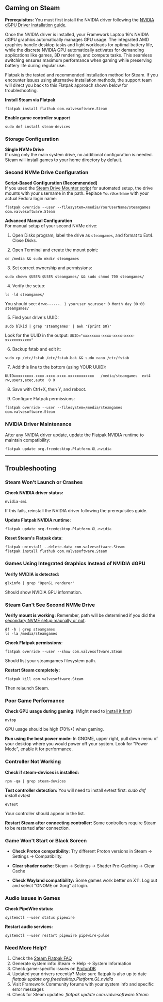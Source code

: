 ## Gaming on Steam

**Prerequisites:** You must first install the NVIDIA driver following the [NVIDIA dGPU Driver Installation guide](https://github.com/FrameworkComputer/linux-docs/blob/main/framework16/AI-300/nvidia-driver-install-Fedora.md#nvidia-dgpu-driver-installation-for-fedora).

Once the NVIDIA driver is installed, your Framework Laptop 16's NVIDIA dGPU graphics automatically manages GPU usage. The integrated AMD graphics handle desktop tasks and light workloads for optimal battery life, while the discrete NVIDIA GPU automatically activates for demanding applications like games, 3D rendering, and compute tasks. This seamless switching ensures maximum performance when gaming while preserving battery life during regular use.

Flatpak is the tested and recommended installation method for Steam. If you encounter issues using alternative installation methods, the support team will direct you back to this Flatpak approach shown below for troubleshooting.


**Install Steam via Flatpak**
```
flatpak install flathub com.valvesoftware.Steam
```

**Enable game controller support**
```
sudo dnf install steam-devices
```

### Storage Configuration

**Single NVMe Drive**  
If using only the main system drive, no additional configuration is needed. Steam will install games to your home directory by default.

### Second NVMe Drive Configuration

**Script-Based Configuration (Recommended)**  
If you used the [Steam Drive Mounter script](https://github.com/FrameworkComputer/steam-drive-mounter/blob/main/README.md#steam-drive-mounter) for automated setup, the drive mounts with your username in the path. Replace `YourUserName` with your actual Fedora login name:
```
flatpak override --user --filesystem=/media/YourUserName/steamgames com.valvesoftware.Steam
```

**Advanced Manual Configuration**  
For manual setup of your second NVMe drive:

1. Open Disks program, label the drive as `steamgames`, and format to Ext4. Close Disks.

2. Open Terminal and create the mount point:
```
cd /media && sudo mkdir steamgames
```

3. Set correct ownership and permissions:
```
sudo chown $USER:$USER steamgames/ && sudo chmod 700 steamgames/
```

4. Verify the setup:
```
ls -ld steamgames/
```
You should see: `drwx------. 1 youruser youruser 0 Month day 00:00 steamgames/`

5. Find your drive's UUID:
```
sudo blkid | grep 'steamgames' | awk '{print $0}'
```
Look for the UUID in the output: `UUID="xxxxxxxx-xxxx-xxxx-xxxx-xxxxxxxxxxxx"`

6. Backup fstab and edit it:
```
sudo cp /etc/fstab /etc/fstab.bak && sudo nano /etc/fstab
```

7. Add this line to the bottom (using YOUR UUID):
```
UUID=xxxxxxxx-xxxx-xxxx-xxxx-xxxxxxxxxxxx   /media/steamgames  ext4  rw,users,exec,auto  0 0
```

8. Save with Ctrl+X, then Y, and reboot.

9. Configure Flatpak permissions:
```
flatpak override --user --filesystem=/media/steamgames com.valvesoftware.Steam
```

### NVIDIA Driver Maintenance

After any NVIDIA driver update, update the Flatpak NVIDIA runtime to maintain compatibility:

```
flatpak update org.freedesktop.Platform.GL.nvidia
```

-----------

## Troubleshooting

### Steam Won't Launch or Crashes
**Check NVIDIA driver status:**
```
nvidia-smi
```
If this fails, reinstall the NVIDIA driver following the prerequisites guide.

**Update Flatpak NVIDIA runtime:**
```
flatpak update org.freedesktop.Platform.GL.nvidia
```

**Reset Steam's Flatpak data:**
```
flatpak uninstall --delete-data com.valvesoftware.Steam
flatpak install flathub com.valvesoftware.Steam
```

### Games Using Integrated Graphics Instead of NVIDIA dGPU
**Verify NVIDIA is detected:**
```
glxinfo | grep "OpenGL renderer"
```
Should show NVIDIA GPU information.

### Steam Can't See Second NVMe Drive
**Verify mount is working:** 
Remember, path will be determined if you did the [secondary NVME setup maunally or not](#second-nvme-drive-configuration).
```
df -h | grep steamgames
ls -la /media/steamgames
```

**Check Flatpak permissions:**
```
flatpak override --user --show com.valvesoftware.Steam
```
Should list your steamgames filesystem path.

**Restart Steam completely:**
```
flatpak kill com.valvesoftware.Steam
```
Then relaunch Steam.

### Poor Game Performance
**Check GPU usage during gaming:**
(Might need to [install it first](https://github.com/FrameworkComputer/linux-docs/blob/main/framework16/AI-300/graphics-usage-detection.md#discrete-graphics-usage-detection))
```
nvtop
```
GPU usage should be high (70%+) when gaming.

**Run using the best power mode:**
In GNOME, upper right, pull down menu of your desktop where you would power off your system. Look for "Power Mode", enable it for performance.

### Controller Not Working
**Check if steam-devices is installed:**
```
rpm -qa | grep steam-devices
```

**Test controller detection:**
You will need to install evtest first: _sudo dnf install evtest_

```
evtest
```
Your controller should appear in the list.

**Restart Steam after connecting controller:**
Some controllers require Steam to be restarted after connection.

### Game Won't Start or Black Screen
- **Check Proton compatibility:**
Try different Proton versions in Steam → Settings → Compatibility.

- **Clear shader cache:**
Steam → Settings → Shader Pre-Caching → Clear Cache

- **Check Wayland compatibility:**
Some games work better on X11. Log out and select "GNOME on Xorg" at login.

### Audio Issues in Games
**Check PipeWire status:**
```
systemctl --user status pipewire
```

**Restart audio services:**
```
systemctl --user restart pipewire pipewire-pulse
```

### Need More Help?
1. Check the [Steam Flatpak FAQ](https://github.com/flathub/com.valvesoftware.Steam/wiki/)
2. Generate system info: Steam → Help → System Information
3. Check game-specific issues on [ProtonDB](https://www.protondb.com/)
4. Updated your drivers recently? Make sure flatpak is also up to date _flatpak update org.freedesktop.Platform.GL.nvidia_
5. Visit Framework Community forums with your system info and specific error messages
6. Check for Steam updates: _flatpak update com.valvesoftware.Steam_
